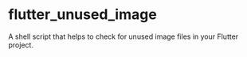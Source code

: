 # flutter_unused_image
A shell script that helps to check for unused image files in your Flutter project.
